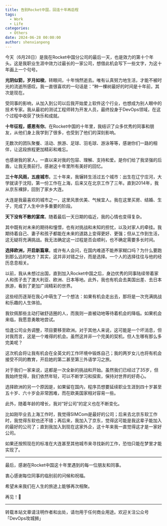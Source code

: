 ```yaml
---
title: 告别Rocket中国，回连十年再启程
tags:
  - Work
  - Life
categories:
  - Others
date: 2024-06-28 00:00:00
author: shenxianpeng
---
```


​今天（6月28日）是我在Rocket中国分公司的最后一天，也是效力的第十个年头。这是我职业生涯中效力过最长的一家公司，想借此机会写下一些文字，为这十年画上一个句号。

**光阴似箭，岁月如梭**。转眼间，十年悄然逝去。唯有认真努力地生活，才能不被时光的流逝所感叹。我一直很喜欢的一句话是：“种一棵树最好的时间是十年前，其次是现在。
<!-- more -->

受同事的影响，从加入到公司以后我开始爱上软件这个行业，也想成为别人眼中的技术专家。我从最初的测试工程师转为开发人员，最终投身于DevOps领域，在这个过程中收获了快乐和成就。

**十年征程，感恩有你**。在Rocket中国的十年里，我结识了众多优秀的同事和朋友，从他们身上我学到了很多，也受到了他们的深刻影响。

无数次的团队聚餐、活动、旅游、足球、羽毛球、游泳等等，感谢你们一路的相伴，让这段旅程更加精彩和难忘。

也感谢我的家人，一直以来对我的包容、理解、支持和爱。是你们给了我坚强的后盾，让我无畏前行。感谢这十年里所有美好的回忆。

**三十年风雨，五座城市**。三十年来，我辗转生活过五个城市：出生在辽宁庄河，大学就读于沈阳，第一份工作在上海，后来又在北京工作了三年。直到2014年，我从京东裸辞，回到了家乡大连。

大连是我最喜欢的城市之一，这里风景优美、气候宜人。我在这里买房、结婚、生子，完成了人生中许多重要的阶段。

**天下没有不散的宴席**。随着最后一天日期的临近，我的心情也变得复杂。

其中既有对未来的期待和憧憬，也有对挑战和未知的担忧，以及对家人的牵挂。我期待着自己、妻子和孩子都能在未来的道路上变得更好、更强；但从工作到生活，这无疑将充满挑战。我无法确定这一过程是否会顺利，也不确定需要多长时间。

**选择欧洲，开启新篇章**。或许有人会问，在国内难道不能养家糊口吗？为什么要跑到那么远的地方？其实，这并非对错之分，而是选择。一个人的选择往往与他的经历息息相关。

以前，我从未想过出国，直到加入Rocket中国之后，身边优秀的同事陆续带着家人和孩子去了澳大利亚、欧洲、日本等地。此外，我也有机会去美国出差、去日本旅游，看到了更加广阔精彩的世界。

这些经历逐渐在我心中萌生了一个想法：如果有机会走出去，那将是一次充满挑战和乐趣的人生体验。

我钦佩那些主动打破舒适圈的人，而我则一直被动地等待着机会的降临。如果机会来临，我愿意勇敢地尝试。

恰逢公司业务调整，项目要移至欧洲。对于其他人来说，这可能是一个坏消息，但对我而言，这是一个难得的机会。虽然这并非一个完美的契机，但人生哪有那么多完美呢？

这次机会将让我有机会在全英文的工作环境中锻炼自己；我的两岁女儿也将有机会接受不同的教育，开启她的第二甚至第三外语学习之旅。

对于我们一家来说，这都是一次全新的挑战和开始。虽然我们已经过了35岁，但我始终觉得，我们依然年轻，可以不断学习和探索，保持对世界的好奇心。

选择欧洲的另一个原因是，如果留在国内，程序员想要延续职业生涯到四十岁甚至五十岁、六十岁会非常困难，而在欧美国家相对容易一些。

此外，随着年龄的增长，我对“好公司”的定义也在不断变化。

比如刚毕业去上海工作时，我觉得SIMCom是最好的公司；后来去北京东软工作时，我觉得东软也还不错；再后来，我加入了京东，觉得这可能是我这辈子能加入的最好的公司了；直到我加入到现在这家外企，这十年来我一直觉得这才是一家好公司。

如果还按照现在的标准在大连甚至其他城市来寻找新的工作，恐怕只能在梦里才能实现了。

---

最后，感谢在Rocket中国这十年里遇到的每一位朋友和同事。

衷心感谢每位同事的临别前的问候和祝福。

希望未来我们在人生的旅途上能够再次相聚。

再见！👋

---

转载本站文章请注明作者和出处，请勿用于任何商业用途。欢迎关注公众号「DevOps攻城狮」
